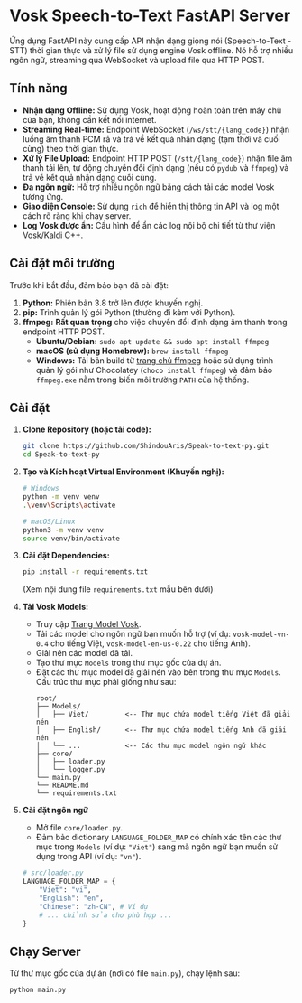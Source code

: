 # Vosk Speech-to-Text FastAPI Server

Ứng dụng FastAPI này cung cấp API nhận dạng giọng nói (Speech-to-Text - STT) thời gian thực và xử lý file sử dụng engine Vosk offline. Nó hỗ trợ nhiều ngôn ngữ, streaming qua WebSocket và upload file qua HTTP POST.

## Tính năng

*   **Nhận dạng Offline:** Sử dụng Vosk, hoạt động hoàn toàn trên máy chủ của bạn, không cần kết nối internet.
*   **Streaming Real-time:** Endpoint WebSocket (`/ws/stt/{lang_code}`) nhận luồng âm thanh PCM rå và trả về kết quả nhận dạng (tạm thời và cuối cùng) theo thời gian thực.
*   **Xử lý File Upload:** Endpoint HTTP POST (`/stt/{lang_code}`) nhận file âm thanh tải lên, tự động chuyển đổi định dạng (nếu có `pydub` và `ffmpeg`) và trả về kết quả nhận dạng cuối cùng.
*   **Đa ngôn ngữ:** Hỗ trợ nhiều ngôn ngữ bằng cách tải các model Vosk tương ứng.
*   **Giao diện Console:** Sử dụng `rich` để hiển thị thông tin API và log một cách rõ ràng khi chạy server.
*   **Log Vosk được ẩn:** Cấu hình để ẩn các log nội bộ chi tiết từ thư viện Vosk/Kaldi C++.

## Cài đặt môi trường

Trước khi bắt đầu, đảm bảo bạn đã cài đặt:

1.  **Python:** Phiên bản 3.8 trở lên được khuyến nghị.
2.  **pip:** Trình quản lý gói Python (thường đi kèm với Python).
3.  **ffmpeg:** **Rất quan trọng** cho việc chuyển đổi định dạng âm thanh trong endpoint HTTP POST.
    *   **Ubuntu/Debian:** `sudo apt update && sudo apt install ffmpeg`
    *   **macOS (sử dụng Homebrew):** `brew install ffmpeg`
    *   **Windows:** Tải bản build từ [trang chủ ffmpeg](https://ffmpeg.org/download.html) hoặc sử dụng trình quản lý gói như Chocolatey (`choco install ffmpeg`) và đảm bảo `ffmpeg.exe` nằm trong biến môi trường `PATH` của hệ thống.

## Cài đặt

1.  **Clone Repository (hoặc tải code):**
    ```bash
    git clone https://github.com/ShindouAris/Speak-to-text-py.git
    cd Speak-to-text-py
    ```

2.  **Tạo và Kích hoạt Virtual Environment (Khuyến nghị):**
    ```bash
    # Windows
    python -m venv venv
    .\venv\Scripts\activate

    # macOS/Linux
    python3 -m venv venv
    source venv/bin/activate
    ```

3.  **Cài đặt Dependencies:**
    ```bash
    pip install -r requirements.txt
    ```
    (Xem nội dung file `requirements.txt` mẫu bên dưới)

   4.  **Tải Vosk Models:**
       *   Truy cập [Trang Model Vosk](https://alphacephei.com/vosk/models).
       *   Tải các model cho ngôn ngữ bạn muốn hỗ trợ (ví dụ: `vosk-model-vn-0.4` cho tiếng Việt, `vosk-model-en-us-0.22` cho tiếng Anh).
       *   Giải nén các model đã tải.
       *   Tạo thư mục `Models` trong thư mục gốc của dự án.
       *   Đặt các thư mục model đã giải nén vào bên trong thư mục `Models`. Cấu trúc thư mục phải giống như sau:
           ```
           root/
           ├── Models/
           │   ├── Viet/         <-- Thư mục chứa model tiếng Việt đã giải nén
           │   ├── English/      <-- Thư mục chứa model tiếng Anh đã giải nén
           │   └── ...           <-- Các thư mục model ngôn ngữ khác
           ├── core/
           │   ├── loader.py
           │   └── logger.py
           └── main.py
           └── README.md
           └── requirements.txt
           ```

5.  **Cài đặt ngôn ngữ**
    *   Mở file `core/loader.py`.
    *   Đảm bảo dictionary `LANGUAGE_FOLDER_MAP` có chính xác tên các thư mục trong `Models` (ví dụ: `"Viet"`) sang mã ngôn ngữ bạn muốn sử dụng trong API (ví dụ: `"vn"`).
    ```python
    # src/loader.py
    LANGUAGE_FOLDER_MAP = {
        "Viet": "vi",
        "English": "en",
        "Chinese": "zh-CN", # Ví dụ
        # ... chỉnh sửa cho phù hợp ...
    }
    ```

## Chạy Server

Từ thư mục gốc của dự án (nơi có file `main.py`), chạy lệnh sau:

```bash
python main.py